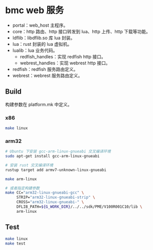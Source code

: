 # bmc web 服务

- portal：web_host 主程序。
- core：http 路由、http 接口转发到 lua、http 上传、http 下载等功能。
- ldflib：libdflib.so 库 lua 封装。
- lua：rust 封装的 lua 虚拟机。
- lualib：lua 业务代码。
  - redfish_handles：实现 redfish http 接口。
  - webrest_handles：实现 webrest http 接口。
- redfish：redfish 服务路由定义。
- webrest：webrest 服务路由定义。

## Build

构建参数在 platform.mk 中定义。

### x86

```sh
make linux
```

### arm32

```sh
# Ubuntu 下安装 gcc-arm-linux-gnueabi 交叉编译环境
sudo apt-get install gcc-arm-linux-gnueabi

# 安装 rust 交叉编译环境
rustup target add armv7-unknown-linux-gnueabi

make arm-linux

# 或者指定构建参数
make CC="arm32-linux-gnueabi-gcc" \
     STRIP="arm32-linux-gnueabi-strip" \
     CROSS="arm32-linux-gnueabi-" \
     DFLIB_PATH=${G_WORK_DIR}/../../sdk/PME/V100R001C10/lib \
     arm-linux
```

## Test

```sh
make linux
make test
```
